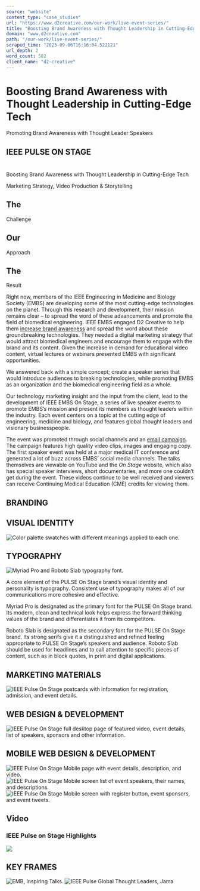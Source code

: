 ```yaml
---
source: "website"
content_type: "case_studies"
url: "https://www.d2creative.com/our-work/live-event-series/"
title: "Boosting Brand Awareness with Thought Leadership in Cutting-Edge Tech"
domain: "www.d2creative.com"
path: "/our-work/live-event-series/"
scraped_time: "2025-09-06T16:16:04.522121"
url_depth: 2
word_count: 582
client_name: "d2-creative"
---
```


# Boosting Brand Awareness with Thought Leadership in Cutting-Edge Tech

Promoting Brand Awareness with Thought Leader Speakers

## IEEE PULSE ON STAGE

#

Boosting Brand Awareness with Thought Leadership in Cutting-Edge Tech

Marketing Strategy, Video Production & Storytelling

## The
Challenge

## Our
Approach

## The
Result

Right now, members of the IEEE Engineering in Medicine and Biology Society (EMBS) are developing some of the most cutting-edge technologies on the planet. Through this research and development, their mission remains clear – to spread the word of these advancements and promote the field of biomedical engineering. IEEE EMBS engaged D2 Creative to help them [increase brand awareness](https://d2creativestg.wpenginepowered.com/our-work/biotech-youtube-optimization/) and spread the word about these groundbreaking technologies. They needed a digital marketing strategy that would attract biomedical engineers and encourage them to engage with the brand and its content. Given the increase in demand for educational video content, virtual lectures or webinars presented EMBS with significant opportunities.

We answered back with a simple concept; create a speaker series that would introduce audiences to breaking technologies, while promoting EMBS as an organization and the biomedical engineering field as a whole.

Our technology marketing insight and the input from the client, lead to the development of IEEE EMBS On Stage, a series of live speaker events to promote EMBS’s mission and present its members as thought leaders within the industry. Each event centers on a topic at the cutting edge of engineering, medicine and biology, and features global thought leaders and visionary businesspeople.

The event was promoted through social channels and an [email campaign](/capabilities/digital-marketing/). The campaign features high quality video clips, images and engaging copy. The first speaker event was held at a major medical IT conference and generated a lot of buzz across EMBS’ social media channels. The talks themselves are viewable on YouTube and the _On Stage_ website, which also has special speaker interviews, short documentaries, and more one couldn’t get during the event. These videos continue to be well received and viewers can receive Continuing Medical Education (CME) credits for viewing them.

## BRANDING

## VISUAL IDENTITY

![Color palette swatches with different meanings applied to each one.](https://www.d2creative.com/wp-content/uploads/2022/07/colors-mobile@2x.webp)

## TYPOGRAPHY

![Myriad Pro and Roboto Slab typography font.](https://www.d2creative.com/wp-content/uploads/2022/07/myriad-pro-roboto-slab-mask@2x-1.webp)

A core element of the PULSE On Stage brand’s visual identity and personality is typography. Consistent use of typography makes all of our communications more cohesive and effective.

Myriad Pro is designated as the primary font for the PULSE On Stage brand. Its modern, clean and technical look helps express the forward thinking values of the brand and differentiates it from its competitors.

Roboto Slab is designated as the secondary font for the PULSE On Stage brand. Its strong serifs give it a distinguished and refined feeling appropriate to PULSE On Stage’s speakers and audience. Roboto Slab should be used for headlines and to call attention to specific pieces of content, such as in block quotes, in print and digital applications.

## MARKETING MATERIALS

![IEEE Pulse On Stage postcards with information for registration, admission, and event details.](https://www.d2creative.com/wp-content/uploads/2022/07/pulse-on-stage-postcard-v-42-mobile-pulse-on-stage-postcard-v-4-mobile-mask@2x.jpg)

## WEB DESIGN & DEVELOPMENT

![IEEE Pulse On Stage full desktop page of featured video, event details, list of speakers, sponsors and other information.](https://www.d2creative.com/wp-content/uploads/2022/07/pulse-on-stage-event-detail-approved-mobile@2x.jpg)

## MOBILE WEB DESIGN & DEVELOPMENT

![IEEE Pulse On Stage Mobile page with event details, description, and video.](https://www.d2creative.com/wp-content/uploads/2022/07/ieee-pulse-mobile-screen-1-desktop@2x.jpg) ![IEEE Pulse On Stage Mobile screen list of event speakers, their names, and descriptions.](https://www.d2creative.com/wp-content/uploads/2022/07/ieee-pulse-mobile-screen-2-desktop@2x.jpg) ![IEEE Pulse On Stage Mobile screen with register button, event sponsors, and event tweets.](https://www.d2creative.com/wp-content/uploads/2022/07/ieee-pulse-mobile-screen-3-desktop@2x.jpg)

## Video

### IEEE Pulse on Stage Highlights

[![](/wp-content/uploads/2022/02/button-play@2x.png)](https://vimeo.com/694961465)

## KEY FRAMES

![EMB, Inspiring Talks.](https://www.d2creative.com/wp-content/uploads/2022/07/key-frame-mobile-01@2x.jpg) ![IEEE Pulse Global Thought Leaders, Jama](https://www.d2creative.com/wp-content/uploads/2022/07/key-frame-mobile-01@2x-1.jpg)